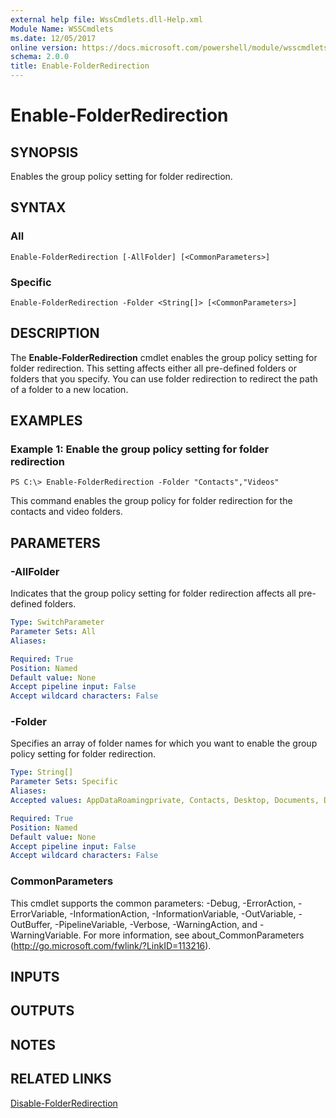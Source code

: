 ```yaml
---
external help file: WssCmdlets.dll-Help.xml
Module Name: WSSCmdlets
ms.date: 12/05/2017
online version: https://docs.microsoft.com/powershell/module/wsscmdlets/enable-folderredirection?view=windowsserver2012r2-ps&wt.mc_id=ps-gethelp
schema: 2.0.0
title: Enable-FolderRedirection
---
```


# Enable-FolderRedirection

## SYNOPSIS
Enables the group policy setting for folder redirection.

## SYNTAX

### All
```
Enable-FolderRedirection [-AllFolder] [<CommonParameters>]
```

### Specific
```
Enable-FolderRedirection -Folder <String[]> [<CommonParameters>]
```

## DESCRIPTION
The **Enable-FolderRedirection** cmdlet enables the group policy setting for folder redirection.
This setting affects either all pre-defined folders or folders that you specify.
You can use folder redirection to redirect the path of a folder to a new location.

## EXAMPLES

### Example 1: Enable the group policy setting for folder redirection
```
PS C:\> Enable-FolderRedirection -Folder "Contacts","Videos"
```

This command enables the group policy for folder redirection for the contacts and video folders.

## PARAMETERS

### -AllFolder
Indicates that the group policy setting for folder redirection affects all pre-defined folders.

```yaml
Type: SwitchParameter
Parameter Sets: All
Aliases: 

Required: True
Position: Named
Default value: None
Accept pipeline input: False
Accept wildcard characters: False
```

### -Folder
Specifies an array of folder names for which you want to enable the group policy setting for folder redirection.

```yaml
Type: String[]
Parameter Sets: Specific
Aliases: 
Accepted values: AppDataRoamingprivate, Contacts, Desktop, Documents, Downloads, Favorites, Links, Music, Pictures, SavedGames, Searches, StartMenu, Videos

Required: True
Position: Named
Default value: None
Accept pipeline input: False
Accept wildcard characters: False
```

### CommonParameters
This cmdlet supports the common parameters: -Debug, -ErrorAction, -ErrorVariable, -InformationAction, -InformationVariable, -OutVariable, -OutBuffer, -PipelineVariable, -Verbose, -WarningAction, and -WarningVariable. For more information, see about_CommonParameters (http://go.microsoft.com/fwlink/?LinkID=113216).

## INPUTS

## OUTPUTS

## NOTES

## RELATED LINKS

[Disable-FolderRedirection](./Disable-FolderRedirection.md)

